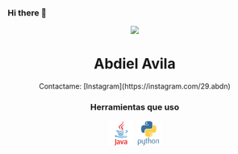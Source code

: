 ### Hi there 👋
<div align="center">
  <img src="https://media1.tenor.com/m/0JQpO_fucCIAAAAd/typing.gif">
   <h1>Abdiel Avila</h1>
</div>
<div align="center">
  Contactame: [Instagram](https://instagram.com/29.abdn)
  <h3>Herramientas que uso</h3>
  <img src="https://github.com/devicons/devicon/blob/master/icons/java/java-original-wordmark.svg" title="Java" alt="Java" width="50" height="50">
  <img src="https://github.com/devicons/devicon/blob/master/icons/python/python-original-wordmark.svg" title="Python" alt="Python" width="50" height="50">
<!--
**abdn29/abdn29** is a ✨ _special_ ✨ repository because its `README.md` (this file) appears on your GitHub profile.

Here are some ideas to get you started:

- 🔭 I’m currently working on ...
- 🌱 I’m currently learning ...
- 👯 I’m looking to collaborate on ...
- 🤔 I’m looking for help with ...
- 💬 Ask me about ...
- 📫 How to reach me: ...
- 😄 Pronouns: ...
- ⚡ Fun fact: ...
-->
